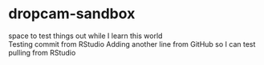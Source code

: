# dropcam-sandbox
space to test things out while I learn this world  
Testing commit from RStudio
Adding another line from GitHub so I can test pulling from RStudio
